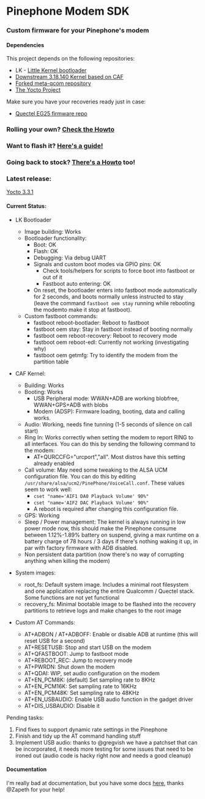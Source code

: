# Pinephone Modem SDK

### Custom firmware for your Pinephone's modem

#### Dependencies
This project depends on the following repositories:
* LK - [Little Kernel bootloader](https://github.com/Biktorgj/quectel_lk)
* [Downstream 3.18.140 Kernel based on CAF](https://github.com/Biktorgj/quectel_eg25_kernel)
* [Forked meta-qcom repository](https://github.com/Biktorgj/meta-qcom)
* [The Yocto Project](https://yoctoproject.org)

Make sure you have your recoveries ready just in case:
* [Quectel EG25 firmware repo](https://github.com/Biktorgj/quectel_eg25_recovery)

### Rolling your own? [Check the Howto](https://github.com/Biktorgj/pinephone_modem_sdk/blob/hardknott/docs/HOWTO.md)

### Want to flash it? [Here's a guide!](https://github.com/Biktorgj/pinephone_modem_sdk/blob/hardknott/docs/FLASHING.md)

### Going back to stock? [There's a Howto](https://github.com/Biktorgj/pinephone_modem_sdk/blob/hardknott/docs/RECOVERY.md) too!

### Latest release:
[Yocto 3.3.1](https://github.com/Biktorgj/pinephone_modem_sdk/releases/tag/0.3.0)

#### Current Status:
* LK Bootloader
  * Image building: Works
  * Bootloader functionality:
    * Boot: OK
    * Flash: OK
    * Debugging: Via debug UART
    * Signals and custom boot modes via GPIO pins: OK
      * Check tools/helpers for scripts to force boot into fastboot or out of it
      * Fastboot auto entering: OK
	* On reset, the bootloader enters into fastboot mode automatically for 2 seconds, and boots normally unless instructed to stay (leave the command `fastboot oem stay` running while rebooting the modemto make it stop at fastboot).
  * Custom fastboot commands:
    * fastboot reboot-bootlader: Reboot to fastboot
    * fastboot oem stay: Stay in fastboot instead of booting normally
    * fastboot oem reboot-recovery: Reboot to recovery mode
    * fastboot oem reboot-edl: Currently not working (investigating why)
    * fastboot oem getmfg: Try to identify the modem from the partition table

* CAF Kernel:
	* Building: Works
	* Booting: Works
		* USB Peripheral mode: WWAN+ADB are working blobfree, WWAN+GPS+ADB with blobs
		* Modem (ADSP): Firmware loading, booting, data and calling works.
    * Audio: Working, needs fine tunning (1-5 seconds of silence on call start)
    * Ring In: Works correctly when setting the modem to report RING to all interfaces. You can do this by sending the following command to the modem:
      * AT+QURCCFG="urcport","all". Most distros have this setting already enabled
    * Call volume: May need some tweaking to the ALSA UCM configuration file. You can do this by editing `/usr/share/alsa/ucm2/PinePhone/VoiceCall.conf`. These values seem to work well:
      * `cset "name='AIF1 DA0 Playback Volume' 90%"`
      * `cset "name='AIF2 DAC Playback Volume' 90%"`
      * A reboot is required after changing this configuration file.
    * GPS: Working
    * Sleep / Power management: The kernel is always running in low power mode now, this should make the Pinephone consume between 1.12%-1.89% battery on suspend, giving a max runtime on a battery charge of 78 hours / 3 days if there's nothing waking it up, in par with factory firmware with ADB disabled.
    * Non persistent data partition (now there's no way of corrupting anything when killing the modem)
* System images:
  * root_fs: Default system image. Includes a minimal root filesystem and one application replacing the entire Qualcomm / Quectel stack. Some functions are not yet functional
  * recovery_fs: Minimal bootable image to be flashed into the recovery partitions to retrieve logs and make changes to the root image
* Custom AT Commands:
  * AT+ADBON / AT+ADBOFF: Enable or disable ADB at runtime (this will reset USB for a second)
  * AT+RESETUSB: Stop and start USB on the modem
  * AT+QFASTBOOT: Jump to fastboot mode
  * AT+REBOOT_REC: Jump to recovery mode
  * AT+PWRDN: Shut down the modem
  * AT+QDAI: WIP, set audio configuration on the modem
  * AT+EN_PCM8K: (default) Set sampling rate to 8KHz
  * AT+EN_PCM16K: Set sampling rate to 16KHz
  * AT+EN_PCM48K: Set sampling rate to 48KHz
  * AT+EN_USBAUDIO: Enable USB audio function in the gadget driver
  * AT+DIS_USBAUDIO: Disable it


Pending tasks:
 1. Find fixes to support dynamic rate settings in the Pinephone
 2. Finish and tidy up the AT command handling stuff
 3. Implement USB audio: thanks to @gregvish we have a patchset that can be incorporated, it needs more testing for some issues that need to be ironed out (audio code is hacky right now and needs a good cleanup) 

#### Documentation
I'm really bad at documentation, but you have some docs [here](https://github.com/Biktorgj/pinephone_modem_sdk/tree/hardknott/docs), thanks @Zapeth for your help!
